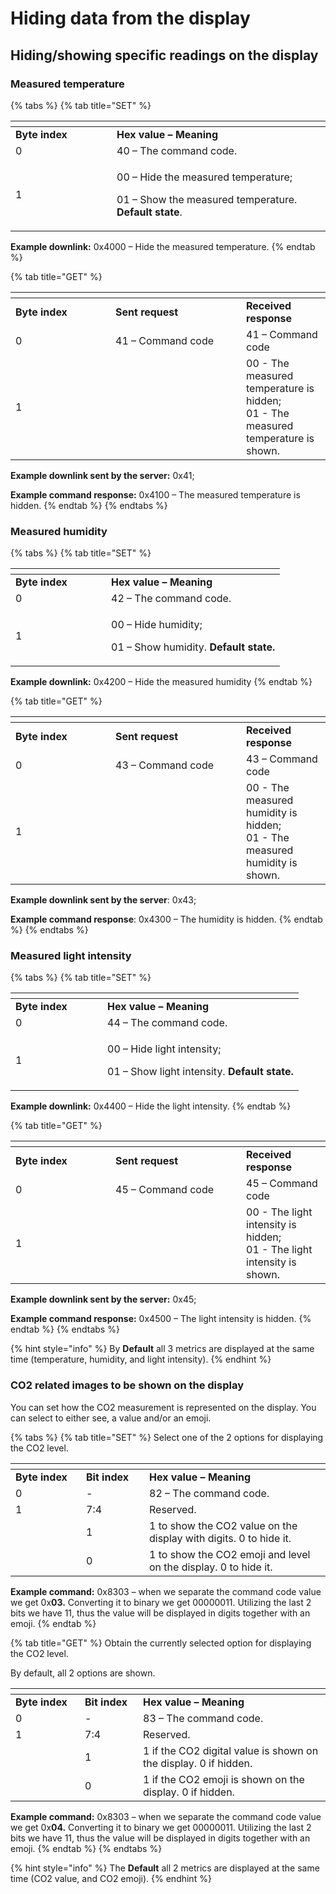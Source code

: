 # Hiding data from the display

## **Hiding/showing specific readings on the display**

### Measured temperature



{% tabs %}
{% tab title="SET" %}
<table data-header-hidden><thead><tr><th width="146"></th><th></th></tr></thead><tbody><tr><td><strong>Byte index</strong></td><td><strong>Hex value – Meaning</strong></td></tr><tr><td>0</td><td>40 – The command code.</td></tr><tr><td>1</td><td><p>00 – Hide the measured temperature;</p><p>01 – Show the measured temperature. <strong>Default state</strong>.</p></td></tr></tbody></table>

**Example downlink:** 0x4000 – Hide the measured temperature.
{% endtab %}

{% tab title="GET" %}
<table data-header-hidden><thead><tr><th width="143.99999999999997"></th><th width="193"></th><th></th></tr></thead><tbody><tr><td><strong>Byte index</strong></td><td><strong>Sent request</strong></td><td><strong>Received response</strong></td></tr><tr><td>0</td><td>41 – Command code</td><td>41 – Command code</td></tr><tr><td>1</td><td> </td><td>00 - The measured temperature is hidden;<br>01 - The measured temperature is shown.</td></tr></tbody></table>

**Example downlink sent by the server:** 0x41;

**Example command response:** 0x4100 – The measured temperature is hidden.
{% endtab %}
{% endtabs %}

### Measured humidity

{% tabs %}
{% tab title="SET" %}
<table data-header-hidden><thead><tr><th width="137"></th><th></th></tr></thead><tbody><tr><td><strong>Byte index</strong></td><td><strong>Hex value – Meaning</strong></td></tr><tr><td>0</td><td>42 – The command code.</td></tr><tr><td>1</td><td><p>00 – Hide humidity;</p><p>01 – Show humidity. <strong>Default state.</strong></p></td></tr></tbody></table>

**Example downlink:** 0x4200 – Hide the measured humidity
{% endtab %}

{% tab title="GET" %}
<table data-header-hidden><thead><tr><th width="143.99999999999997"></th><th width="193"></th><th></th></tr></thead><tbody><tr><td><strong>Byte index</strong></td><td><strong>Sent request</strong></td><td><strong>Received response</strong></td></tr><tr><td>0</td><td>43 – Command code</td><td>43 – Command code</td></tr><tr><td>1</td><td> </td><td>00 - The measured humidity is hidden;<br>01 - The measured humidity is shown.</td></tr></tbody></table>

**Example downlink sent by the server**: 0x43;

**Example command response**: 0x4300 – The humidity is hidden.
{% endtab %}
{% endtabs %}

### Measured light intensity

{% tabs %}
{% tab title="SET" %}
<table data-header-hidden><thead><tr><th width="131"></th><th></th></tr></thead><tbody><tr><td><strong>Byte index</strong></td><td><strong>Hex value – Meaning</strong></td></tr><tr><td>0</td><td>44 – The command code.</td></tr><tr><td>1</td><td><p>00 – Hide light intensity;</p><p>01 – Show light intensity. <strong>Default state.</strong></p></td></tr></tbody></table>

**Example downlink:** 0x4400 – Hide the light intensity.
{% endtab %}

{% tab title="GET" %}
<table data-header-hidden><thead><tr><th width="143.99999999999997"></th><th width="193"></th><th></th></tr></thead><tbody><tr><td><strong>Byte index</strong></td><td><strong>Sent request</strong></td><td><strong>Received response</strong></td></tr><tr><td>0</td><td>45 – Command code</td><td>45 – Command code</td></tr><tr><td>1</td><td> </td><td>00 - The light intensity is hidden;<br>01 - The light intensity is shown.</td></tr></tbody></table>

**Example downlink sent by the server:** 0x45;

**Example command response:** 0x4500 – The light intensity is hidden.
{% endtab %}
{% endtabs %}

{% hint style="info" %}
By **Default** all 3 metrics are displayed at the same time (temperature, humidity, and light intensity).
{% endhint %}

### CO2 related images to be shown on the display

You can set how the CO2 measurement is represented on the display. You can select to either see, a value and/or an emoji.

{% tabs %}
{% tab title="SET" %}
Select one of the 2 options for displaying the CO2 level.

<table data-header-hidden><thead><tr><th width="97"></th><th width="85"></th><th></th></tr></thead><tbody><tr><td><strong>Byte index</strong></td><td><strong>Bit index</strong></td><td><strong>Hex value – Meaning</strong></td></tr><tr><td>0</td><td>-</td><td>82 – The command code.</td></tr><tr><td>1</td><td>7:4</td><td>Reserved.</td></tr><tr><td></td><td>1</td><td>1 to show the CO2 value on the display with digits. 0 to hide it.</td></tr><tr><td></td><td>0</td><td>1 to show the CO2 emoji and level on the display. 0 to hide it.</td></tr></tbody></table>

**Example command:** 0x8303 – when we separate the command code value we get 0x**03.** Converting it to binary we get 00000011. Utilizing the last 2 bits we have 11, thus the value will be displayed in digits together with an emoji.
{% endtab %}

{% tab title="GET" %}
Obtain the currently selected option for displaying the CO2 level.

By default, all 2 options are shown.

<table data-header-hidden><thead><tr><th width="95"></th><th width="77"></th><th></th></tr></thead><tbody><tr><td><strong>Byte index</strong></td><td><strong>Bit index</strong></td><td><strong>Hex value – Meaning</strong></td></tr><tr><td>0</td><td>-</td><td>83 – The command code.</td></tr><tr><td>1</td><td>7:4</td><td>Reserved.</td></tr><tr><td></td><td>1</td><td>1 if the CO2 digital value is shown on the display. 0 if hidden.</td></tr><tr><td></td><td>0</td><td>1 if the CO2 emoji is shown on the display. 0 if hidden.</td></tr></tbody></table>

**Example command:** 0x8303 – when we separate the command code value we get 0x**04.** Converting it to binary we get 00000011. Utilizing the last 2 bits we have 11, thus the value will be displayed in digits together with an emoji.
{% endtab %}
{% endtabs %}

{% hint style="info" %}
The **Default** all 2 metrics are displayed at the same time (CO2 value, and CO2 emoji).
{% endhint %}

